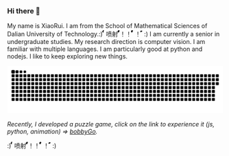 ### Hi there 👋

My name is XiaoRui. I am from the School of Mathematical Sciences of Dalian University of Technology.:) ๎๎๎๎๎๎๎๎๎๎๎๎๎๎๎๎๎๎๎๎๎๎๎๎๎๎๎๎๎๎๎๎๎๎๎๎๎๎๎๎๎๎๎๎๎๎๎๎๎๎ 喷射 ้้้้๎๎๎๎้้้้๎๎๎๎้้้้๎๎๎๎้้้้๎๎๎๎้้้้๎๎๎๎้้้้๎๎๎๎้้้้๎๎๎๎！！ ้้้้๎๎๎๎้้้้๎๎๎๎้้้้๎๎๎๎้้้้๎๎๎๎้้้้๎๎๎๎้้้้๎๎๎๎้้้้๎๎๎๎ ！ ้้้้้้้้้้้้้้้้้้้้้้้้้้้้้้้้้้้้้้้้้้้้้้้้้้ :) I am currently a senior in undergraduate studies. My research direction is computer vision. I am familiar with multiple languages. I am particularly good at python and nodejs. I like to keep exploring new things.

![github contribution grid snake animation](https://raw.githubusercontent.com/snapre/snapre/output/github-contribution-grid-snake.svg)

_Recently, I developed a puzzle game, click on the link to experience it (js, python, animation) => [bobbyGo](https://bobby.duters-wu.cn)._ 

:) ๎๎๎๎๎๎๎๎๎๎๎๎๎๎๎๎๎๎๎๎๎๎๎๎๎๎๎๎๎๎๎๎๎๎๎๎๎๎๎๎๎๎๎๎๎๎๎๎๎๎ 喷射 ้้้้๎๎๎๎้้้้๎๎๎๎้้้้๎๎๎๎้้้้๎๎๎๎้้้้๎๎๎๎้้้้๎๎๎๎้้้้๎๎๎๎！！ ้้้้๎๎๎๎้้้้๎๎๎๎้้้้๎๎๎๎้้้้๎๎๎๎้้้้๎๎๎๎้้้้๎๎๎๎้้้้๎๎๎๎ ！ ้้้้้้้้้้้้้้้้้้้้้้้้้้้้้้้้้้้้้้้้้้้้้้้้้้ :)


